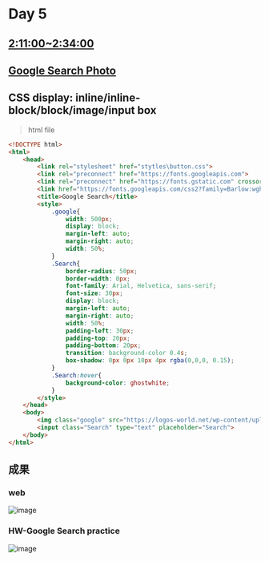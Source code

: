 # Day 5
## [2:11:00~2:34:00](https://www.youtube.com/watch?v=G3e-cpL7ofc&list=WL&index=4&t=4381s)
## [Google Search Photo](https://fonts.google.com/)
## CSS display: inline/inline-block/block/image/input box
> html file
```html
<!DOCTYPE html>
<html>
    <head>
        <link rel="stylesheet" href="stytles\button.css">
        <link rel="preconnect" href="https://fonts.googleapis.com">
        <link rel="preconnect" href="https://fonts.gstatic.com" crossorigin>
        <link href="https://fonts.googleapis.com/css2?family=Barlow:wght@200;300;500&display=swap" rel="stylesheet">
        <title>Google Search</title>
        <style>
            .google{
                width: 500px;
                display: block;
                margin-left: auto;
                margin-right: auto;
                width: 50%;
            }
            .Search{
                border-radius: 50px;
                border-width: 0px;
                font-family: Arial, Helvetica, sans-serif;
                font-size: 30px;
                display: block;
                margin-left: auto;
                margin-right: auto;
                width: 50%;
                padding-left: 30px;
                padding-top: 20px;
                padding-bottom: 20px;
                transition: background-color 0.4s;
                box-shadow: 0px 0px 10px 4px rgba(0,0,0, 0.15);
            }
            .Search:hover{
                background-color: ghostwhite;
            }
        </style>
    </head>
    <body>
        <img class="google" src="https://logos-world.net/wp-content/uploads/2021/04/Google-Search-Logo.png">
        <input class="Search" type="text" placeholder="Search">
    </body>
</html>
```
## 成果
### web
![image](https://user-images.githubusercontent.com/87524840/158428342-41f7bf89-d56a-48f0-820d-cfac3fde707e.png)
### HW-Google Search practice
![image](https://user-images.githubusercontent.com/87524840/158428535-211ed119-4030-4736-90b4-bdb7d3e80b72.png)



